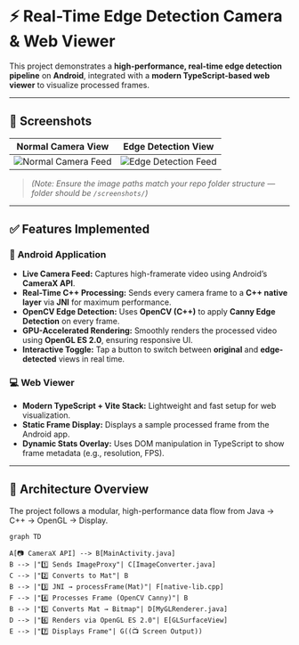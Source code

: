 # ⚡ Real-Time Edge Detection Camera & Web Viewer

This project demonstrates a **high-performance, real-time edge detection pipeline** on **Android**, integrated with a **modern TypeScript-based web viewer** to visualize processed frames.

---

## 📸 Screenshots

| Normal Camera View | Edge Detection View |
| :----------------: | :-----------------: |
| ![Normal Camera Feed](screenshots/realcamerafeed.jpeg) | ![Edge Detection Feed](screenshots/edgecamerafeed.jpeg) |

> *(Note: Ensure the image paths match your repo folder structure — folder should be `/screenshots/`)*

---

## ✅ Features Implemented

### 📱 **Android Application**

- **Live Camera Feed:** Captures high-framerate video using Android’s **CameraX API**.
- **Real-Time C++ Processing:** Sends every camera frame to a **C++ native layer** via **JNI** for maximum performance.
- **OpenCV Edge Detection:** Uses **OpenCV (C++)** to apply **Canny Edge Detection** on every frame.
- **GPU-Accelerated Rendering:** Smoothly renders the processed video using **OpenGL ES 2.0**, ensuring responsive UI.
- **Interactive Toggle:** Tap a button to switch between **original** and **edge-detected** views in real time.

### 💻 **Web Viewer**

- **Modern TypeScript + Vite Stack:** Lightweight and fast setup for web visualization.
- **Static Frame Display:** Displays a sample processed frame from the Android app.
- **Dynamic Stats Overlay:** Uses DOM manipulation in TypeScript to show frame metadata (e.g., resolution, FPS).

---

## 🧠 Architecture Overview

The project follows a modular, high-performance data flow from Java → C++ → OpenGL → Display.

```mermaid
graph TD

A[📷 CameraX API] --> B[MainActivity.java]
B --> |"1️⃣ Sends ImageProxy"| C[ImageConverter.java]
C --> |"2️⃣ Converts to Mat"| B
B --> |"3️⃣ JNI → processFrame(Mat)"| F[native-lib.cpp]
F --> |"4️⃣ Processes Frame (OpenCV Canny)"| B
B --> |"5️⃣ Converts Mat → Bitmap"| D[MyGLRenderer.java]
D --> |"6️⃣ Renders via OpenGL ES 2.0"| E[GLSurfaceView]
E --> |"7️⃣ Displays Frame"| G((📺 Screen Output))
